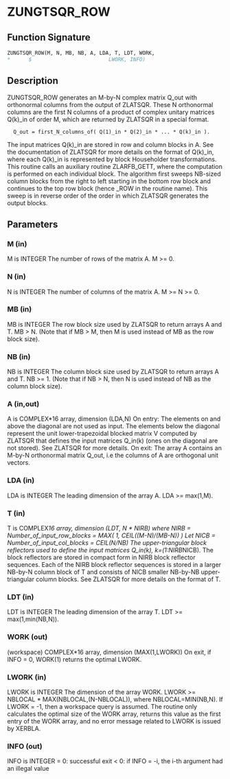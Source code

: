 # ZUNGTSQR_ROW

## Function Signature

```fortran
ZUNGTSQR_ROW(M, N, MB, NB, A, LDA, T, LDT, WORK,
*      $                         LWORK, INFO)
```

## Description


 ZUNGTSQR_ROW generates an M-by-N complex matrix Q_out with
 orthonormal columns from the output of ZLATSQR. These N orthonormal
 columns are the first N columns of a product of complex unitary
 matrices Q(k)_in of order M, which are returned by ZLATSQR in
 a special format.

      Q_out = first_N_columns_of( Q(1)_in * Q(2)_in * ... * Q(k)_in ).

 The input matrices Q(k)_in are stored in row and column blocks in A.
 See the documentation of ZLATSQR for more details on the format of
 Q(k)_in, where each Q(k)_in is represented by block Householder
 transformations. This routine calls an auxiliary routine ZLARFB_GETT,
 where the computation is performed on each individual block. The
 algorithm first sweeps NB-sized column blocks from the right to left
 starting in the bottom row block and continues to the top row block
 (hence _ROW in the routine name). This sweep is in reverse order of
 the order in which ZLATSQR generates the output blocks.

## Parameters

### M (in)

M is INTEGER The number of rows of the matrix A. M >= 0.

### N (in)

N is INTEGER The number of columns of the matrix A. M >= N >= 0.

### MB (in)

MB is INTEGER The row block size used by ZLATSQR to return arrays A and T. MB > N. (Note that if MB > M, then M is used instead of MB as the row block size).

### NB (in)

NB is INTEGER The column block size used by ZLATSQR to return arrays A and T. NB >= 1. (Note that if NB > N, then N is used instead of NB as the column block size).

### A (in,out)

A is COMPLEX*16 array, dimension (LDA,N) On entry: The elements on and above the diagonal are not used as input. The elements below the diagonal represent the unit lower-trapezoidal blocked matrix V computed by ZLATSQR that defines the input matrices Q_in(k) (ones on the diagonal are not stored). See ZLATSQR for more details. On exit: The array A contains an M-by-N orthonormal matrix Q_out, i.e the columns of A are orthogonal unit vectors.

### LDA (in)

LDA is INTEGER The leading dimension of the array A. LDA >= max(1,M).

### T (in)

T is COMPLEX*16 array, dimension (LDT, N * NIRB) where NIRB = Number_of_input_row_blocks = MAX( 1, CEIL((M-N)/(MB-N)) ) Let NICB = Number_of_input_col_blocks = CEIL(N/NB) The upper-triangular block reflectors used to define the input matrices Q_in(k), k=(1:NIRB*NICB). The block reflectors are stored in compact form in NIRB block reflector sequences. Each of the NIRB block reflector sequences is stored in a larger NB-by-N column block of T and consists of NICB smaller NB-by-NB upper-triangular column blocks. See ZLATSQR for more details on the format of T.

### LDT (in)

LDT is INTEGER The leading dimension of the array T. LDT >= max(1,min(NB,N)).

### WORK (out)

(workspace) COMPLEX*16 array, dimension (MAX(1,LWORK)) On exit, if INFO = 0, WORK(1) returns the optimal LWORK.

### LWORK (in)

LWORK is INTEGER The dimension of the array WORK. LWORK >= NBLOCAL * MAX(NBLOCAL,(N-NBLOCAL)), where NBLOCAL=MIN(NB,N). If LWORK = -1, then a workspace query is assumed. The routine only calculates the optimal size of the WORK array, returns this value as the first entry of the WORK array, and no error message related to LWORK is issued by XERBLA.

### INFO (out)

INFO is INTEGER = 0: successful exit < 0: if INFO = -i, the i-th argument had an illegal value

